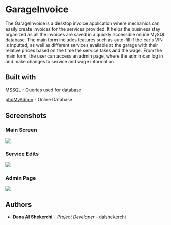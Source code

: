# GarageInvoice
The GarageInvoice is a desktop invoice application where mechanics can easily create invoices for the services provided. It helps the business stay organized as all the invoices are saved in a quickly accessible online MySQL database. The main form includes features such as auto-fill if the car's VIN is inputted, as well as different services available at the garage with their relative prices based on the time the service takes and the wage. From the main form, the user can access an admin page, where the admin can log in and make changes to service and wage information.


## Built with
[MSSQL](https://www.microsoft.com/en-ca/sql-server/sql-server-2019) - Queries used for database

[phpMyAdmin](https://www.phpmyadmin.net/) - Online Database
## Screenshots

### Main Screen
![](https://i.imgur.com/yrCl4ys.png)
### Service Edits
![](https://i.imgur.com/IWuQPiD.png)
### Admin Page
![](https://i.imgur.com/ElpH9DW.png)

## Authors
* **Dana Al Shekerchi** - *Project Developer* - [dalshekerchi](https://github.com/dalshekerchi)
